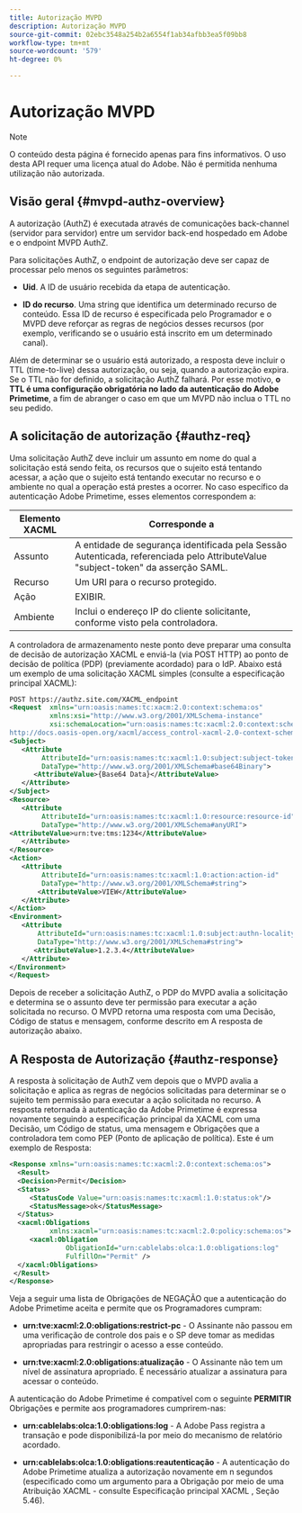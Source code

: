 ```yaml
---
title: Autorização MVPD
description: Autorização MVPD
source-git-commit: 02ebc3548a254b2a6554f1ab34afbb3ea5f09bb8
workflow-type: tm+mt
source-wordcount: '579'
ht-degree: 0%

---
```


# Autorização MVPD

>[!NOTE]
>
>O conteúdo desta página é fornecido apenas para fins informativos. O uso desta API requer uma licença atual do Adobe. Não é permitida nenhuma utilização não autorizada.

## Visão geral {#mvpd-authz-overview}

A autorização (AuthZ) é executada através de comunicações back-channel (servidor para servidor) entre um servidor back-end hospedado em Adobe e o endpoint MVPD AuthZ.

Para solicitações AuthZ, o endpoint de autorização deve ser capaz de processar pelo menos os seguintes parâmetros:

* **Uid**. A ID de usuário recebida da etapa de autenticação.

* **ID do recurso**. Uma string que identifica um determinado recurso de conteúdo. Essa ID de recurso é especificada pelo Programador e o MVPD deve reforçar as regras de negócios desses recursos (por exemplo, verificando se o usuário está inscrito em um determinado canal).

Além de determinar se o usuário está autorizado, a resposta deve incluir o TTL (time-to-live) dessa autorização, ou seja, quando a autorização expira. Se o TTL não for definido, a solicitação AuthZ falhará.  Por esse motivo, **o TTL é uma configuração obrigatória no lado da autenticação do Adobe Primetime**, a fim de abranger o caso em que um MVPD não inclua o TTL no seu pedido.

## A solicitação de autorização {#authz-req}

Uma solicitação AuthZ deve incluir um assunto em nome do qual a solicitação está sendo feita, os recursos que o sujeito está tentando acessar, a ação que o sujeito está tentando executar no recurso e o ambiente no qual a operação está prestes a ocorrer. No caso específico da autenticação Adobe Primetime, esses elementos correspondem a:

| Elemento XACML | Corresponde a |
|---------------|--------------------------------------------------------------------------------------------------------------------------------|
| Assunto | A entidade de segurança identificada pela Sessão Autenticada, referenciada pelo AttributeValue &quot;subject-token&quot; da asserção SAML. |
| Recurso | Um URI para o recurso protegido. |
| Ação | EXIBIR. |
| Ambiente | Inclui o endereço IP do cliente solicitante, conforme visto pela controladora. |



A controladora de armazenamento neste ponto deve preparar uma consulta de decisão de autorização XACML e enviá-la (via POST HTTP) ao ponto de decisão de política (PDP) (previamente acordado) para o IdP. Abaixo está um exemplo de uma solicitação XACML simples (consulte a especificação principal XACML):

```XML
POST https://authz.site.com/XACML_endpoint
<Request  xmlns="urn:oasis:names:tc:xacm:2.0:context:schema:os"
          xmlns:xsi="http://www.w3.org/2001/XMLSchema-instance"
          xsi:schemaLocation="urn:oasis:names:tc:xacml:2.0:context:schema:os
http://docs.oasis-open.org/xacml/access_control-xacml-2.0-context-schema-os.xsd">
<Subject>
   <Attribute
        AttributeId="urn:oasis:names:tc:xacml:1.0:subject:subject-token"
        DataType="http://www.w3.org/2001/XMLSchema#base64Binary">
      <AttributeValue>{Base64 Data}</AttributeValue>
   </Attribute>
</Subject>
<Resource>
   <Attribute
        AttributeId="urn:oasis:names:tc:xacml:1.0:resource:resource-id"
        DataType="http://www.w3.org/2001/XMLSchema#anyURI">
<AttributeValue>urn:tve:tms:1234</AttributeValue>
   </Attribute>
</Resource>
<Action>
   <Attribute
        AttributeId="urn:oasis:names:tc:xacml:1.0:action:action-id"
        DataType="http://www.w3.org/2001/XMLSchema#string">
       <AttributeValue>VIEW</AttributeValue>
   </Attribute>
</Action>
<Environment>
   <Attribute
       AttributeId="urn:oasis:names:tc:xacml:1.0:subject:authn-locality:ip-address"
       DataType="http://www.w3.org/2001/XMLSchema#string">
      <AttributeValue>1.2.3.4</AttributeValue>
   </Attribute>
</Environment>
</Request>
```


Depois de receber a solicitação AuthZ, o PDP do MVPD avalia a solicitação e determina se o assunto deve ter permissão para executar a ação solicitada no recurso. O MVPD retorna uma resposta com uma Decisão, Código de status e mensagem, conforme descrito em A resposta de autorização abaixo.

## A Resposta de Autorização {#authz-response}

A resposta à solicitação de AuthZ vem depois que o MVPD avalia a solicitação e aplica as regras de negócios solicitadas para determinar se o sujeito tem permissão para executar a ação solicitada no recurso. A resposta retornada à autenticação da Adobe Primetime é expressa novamente seguindo a especificação principal da XACML com uma Decisão, um Código de status, uma mensagem e Obrigações que a controladora tem como PEP (Ponto de aplicação de política). Este é um exemplo de Resposta:

```XML
<Response xmlns="urn:oasis:names:tc:xacml:2.0:context:schema:os">
  <Result>
  <Decision>Permit</Decision>
  <Status>
     <StatusCode Value="urn:oasis:names:tc:xacml:1.0:status:ok"/>
     <StatusMessage>ok</StatusMessage>
  </Status>
  <xacml:Obligations     
          xmlns:xacml="urn:oasis:names:tc:xacml:2.0:policy:schema:os">
     <xacml:Obligation    
              ObligationId="urn:cablelabs:olca:1.0:obligations:log"
              FulfillOn="Permit" />
  </xacml:Obligations>
 </Result>
</Response>
```

Veja a seguir uma lista de Obrigações de NEGAÇÃO que a autenticação do Adobe Primetime aceita e permite que os Programadores cumpram:

* **urn:tve:xacml:2.0:obligations:restrict-pc** - O Assinante não passou em uma verificação de controle dos pais e o SP deve tomar as medidas apropriadas para restringir o acesso a esse conteúdo.

* **urn:tve:xacml:2.0:obligations:atualização** - O Assinante não tem um nível de assinatura apropriado.  É necessário atualizar a assinatura para acessar o conteúdo.

A autenticação do Adobe Primetime é compatível com o seguinte **PERMITIR** Obrigações e permite aos programadores cumprirem-nas:

* **urn:cablelabs:olca:1.0:obligations:log** - A Adobe Pass registra a transação e pode disponibilizá-la por meio do mecanismo de relatório acordado.

* **urn:cablelabs:olca:1.0:obligations:reautenticação** - A autenticação do Adobe Primetime atualiza a autorização novamente em n segundos (especificado como um argumento para a Obrigação por meio de uma Atribuição XACML - consulte Especificação principal XACML , Seção 5.46).

<!--
>![RelatedInformation]
>* [Preflight Authorization](/help/authentication/preflight-authz.md)
>* [Authentication](/help/authentication/authn-usecase.md)
-->
